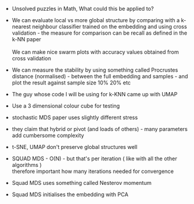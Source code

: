 * Unsolved puzzles in Math,
 What could this be applied to?

* We can evaluate local vs more global structure by comparing with a k-nearest neighbour classifier trained on the embedding  and using cross validation - the measure for comparison can be recall as defined in the k-NN paper
  \
  \
We can make nice swarm plots with accuracy values obtained from cross validation
* We can measure the stability by using something called Procrustes distance (normalised) - between the full embedding and samples - and plot the result against sample size 10% 20% etc
* The guy whose code I will be using for k-KNN came up with UMAP
* Use a 3 dimensional colour cube for testing  



* stochastic MDS paper  uses slightly different stress
* they claim that hybrid or pivot (and loads of others) - many parameters add cumbersome complexity
* t-SNE, UMAP don't preserve global structures well
* SQUAD MDS - O(N) - but that's per iteration ( like with all the other algorithms )  
therefore important how many iterations needed for convergence
* Squad MDS uses something called Nesterov momentum 
* Squad MDS initialises the embedding with PCA